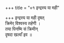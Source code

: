 +++
title = "०१ इन्द्रस्य या मही"

+++
इन्द्रस्य या मही दृषत्  
क्रिमेर् विश्वस्य तर्हणी ।  
तया पिनष्मि सं क्रिमीन्  
दृषदा खल्वाँ इव ॥